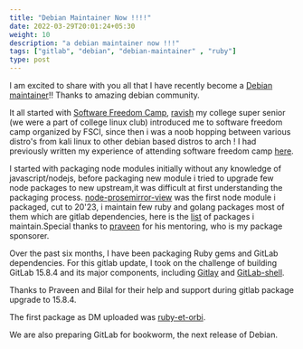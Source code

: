 ```yaml
---
title: "Debian Maintainer Now !!!!"
date: 2022-03-29T20:01:24+05:30
weight: 10
description: "a debian maintainer now !!!"
tags: ["gitlab", "debian", "debian-maintainer" , "ruby"]
type: post
---
```



I am excited to share with you all that I have recently become a [Debian maintainer](https://nm.debian.org/process/1173/)!!
Thanks to amazing debian community.

It all started with [Software Freedom Camp](https://camp.fsci.in), [ravish](https://ravish0007.github.io/) my college super senior (we were a part of college linux club) introduced me to software freedom camp organized by FSCI, since then i was a noob hopping between various distro's from kali linux to other debian based distros to arch !
I had previously written my experience of attending software freedom camp [here](https://vinay-keshava.gitlab.io/posts/softwarefreedomcamp2021snikket/).

I started with packaging node modules initially without any knowledge of javascript/nodejs, before packaging new module i tried to upgrade few node packages to new upstream,it was difficult at first understanding the packaging process. [node-prosemirror-view](https://tracker.debian.org/pkg/node-prosemirror-view) was the first node module i packaged, cut to 20'23, i maintain few ruby and golang packages most of them which are gitlab dependencies, here is the [list](https://qa.debian.org/developer.php?login=vinaykeshava@disroot.org) of packages i maintain.Special  thanks to [praveen](https://social.masto.host/@praveen) for his mentoring, who is my package sponsorer.
 
 
Over the past six months, I have been  packaging Ruby gems and GitLab dependencies. For this gitlab update, I took on the challenge of building GitLab 15.8.4 and its major components, including [Gitlay](https://salsa.debian.org/go-team/packages/gitaly/-/tree/upstream/15.8.4+dfsg1) and [GitLab-shell](https://salsa.debian.org/go-team/packages/gitlab-shell/-/tree/upstream/14.15.0). 

Thanks to Praveen and Bilal for their help and support during gitlab package upgrade to 15.8.4.

The first package as DM uploaded was [ruby-et-orbi](https://salsa.debian.org/ruby-team/ruby-et-orbi/-/tree/debian/1.2.7-1).

We are also preparing GitLab for bookworm, the next release of Debian. 
 
 
